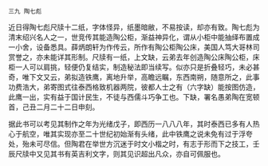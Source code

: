     三九 陶七彪 

   近日得陶七彪尺牍十二纸，字体怪异，纸墨暗敝，不易按读，却亦有致。陶七彪为清末绍兴名人之一，世竞传其能造陶公柜，渐益神异化，谓从小柜中能抽绎布置成一小舍，设备悉具。薛炳朗轩为作传云，所作有陶公柜陶公床，美国人笃大哥林司赏誉之，亦未能详其形制。尺牍有一纸，上文缺，云弟去年创造陶公床陶公柜，床柜一人可以肩挑，轻便仍复结实，制造秘法即当续写。似亦只是折叠轻巧，未必甚奇，唯下文又云，弟拟造铁鹰，离地升举，高瞻远瞩，东西南朔，随意所之，此事功费浩大，弟寄图式往泰西格致机器两院，彼都人士之有（六字缺）能按图仿造，此鹰一出，实有益于国计民生，不徒与西儒斗巧争工也。下缺，署名愚弟陶在宽顿首，己丑二月二十二日申刻。

   据此书可以考见其制作之年为光绪戊子，即西历一八八八年，其时泰西已多有人热心于航空，唯其实现亦至二十世纪初始渐有头绪，此中铁鹰之说未免有过于浮夸处，殆未可尽信。但陶君在举世方沉迷于时文小楷之时，有志于形而下之技工，壬辰尺牍中又见其书有英吉利文字，则其见识超出凡众，亦自可佩服也。

